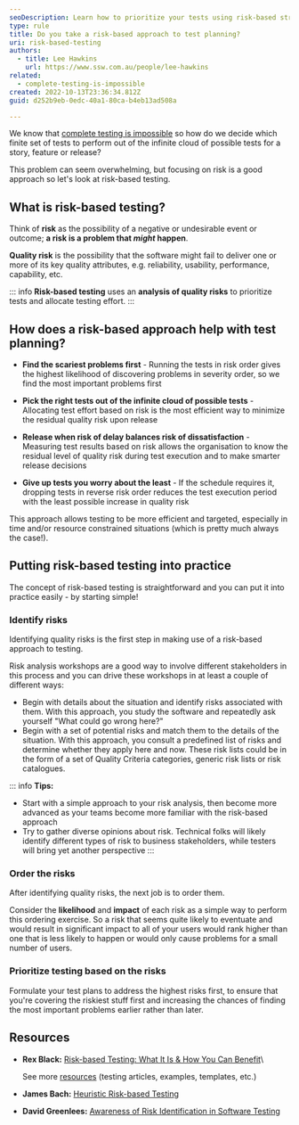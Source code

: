 ```yaml
---
seoDescription: Learn how to prioritize your tests using risk-based strategies to uncover critical issues early and reduce quality risks in software testing.
type: rule
title: Do you take a risk-based approach to test planning?
uri: risk-based-testing
authors:
  - title: Lee Hawkins
    url: https://www.ssw.com.au/people/lee-hawkins
related:
  - complete-testing-is-impossible
created: 2022-10-13T23:36:34.812Z
guid: d252b9eb-0edc-40a1-80ca-b4eb13ad508a

---
```


We know that [complete testing is impossible](/complete-testing-is-impossible) so how do we decide which finite set of tests to perform out of the infinite cloud of possible tests for a story, feature or release?

This problem can seem overwhelming, but focusing on risk is a good approach so let's look at risk-based testing.

<!--endintro-->

## What is risk-based testing?

Think of **risk** as the possibility of a negative or undesirable event or outcome; **a risk is a problem that *might* happen**.

**Quality risk** is the possibility that the software might fail to deliver one or more of its key quality attributes, e.g. reliability, usability, performance, capability, etc.

::: info
**Risk-based testing** uses an **analysis of quality risks** to prioritize tests and allocate testing effort.
:::

## How does a risk-based approach help with test planning?

* **Find the scariest problems first** - Running the tests in risk order gives the highest likelihood of discovering problems in severity order, so we find the most important problems first

* **Pick the right tests out of the infinite cloud of possible tests** - Allocating test effort based on risk is the most efficient way to minimize the residual quality risk upon release

* **Release when risk of delay balances risk of dissatisfaction** - Measuring test results based on risk allows the organisation to know the residual level of quality risk during test execution and to make smarter release decisions

* **Give up tests you worry about the least** - If the schedule requires it, dropping tests in reverse risk order reduces the test execution period with the least possible increase in quality risk

This approach allows testing to be more efficient and targeted, especially in time and/or resource constrained situations (which is pretty much always the case!).

## Putting risk-based testing into practice

The concept of risk-based testing is straightforward and you can put it into practice easily - by starting simple!

### Identify risks

Identifying quality risks is the first step in making use of a risk-based approach to testing.

Risk analysis workshops are a good way to involve different stakeholders in this process and you can drive these workshops in at least a couple of different ways:

* Begin with details about the situation and identify risks associated with them. With this approach, you study the software and repeatedly ask yourself "What could go wrong here?"
* Begin with a set of potential risks and match them to the details of the situation. With this approach, you consult a predefined list of risks and determine whether they apply here and now. These risk lists could be in the form of a set of Quality Criteria categories, generic risk lists or risk catalogues.

::: info
**Tips:** 

* Start with a simple approach to your risk analysis, then become more advanced as your teams become more familiar with the risk-based approach
* Try to gather diverse opinions about risk. Technical folks will likely identify different types of risk to business stakeholders, while testers will bring yet another perspective
:::

### Order the risks

After identifying quality risks, the next job is to order them.

Consider the **likelihood** and **impact** of each risk as a simple way to perform this ordering exercise. So a risk that seems quite likely to eventuate and would result in significant impact to all of your users would rank higher than one that is less likely to happen or would only cause problems for a small number of users.

### Prioritize testing based on the risks

Formulate your test plans to address the highest risks first, to ensure that you're covering the riskiest stuff first and increasing the chances of finding the most important problems earlier rather than later.

## Resources

* **Rex Black:** [Risk-based Testing: What It Is & How You Can Benefit](https://drive.google.com/file/d/108dLBHVbYCvA1_y2cIDKjIXQj3B9AEnj/view?usp=sharing)\

   See more [resources](https://www.rexblack.com/resources/toolkits) (testing articles, examples, templates, etc.)

* **James Bach:** [Heuristic Risk-based Testing](http://www.satisfice.com/articles/hrbt.pdf)

* **David Greenlees:** [Awareness of Risk Identification in Software Testing](http://www.stickyminds.com/article/awareness-risk-identification-software-testing)
